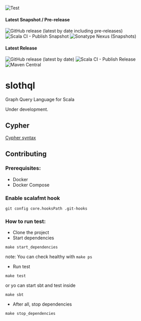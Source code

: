 ![Test](https://github.com/Grupo-Abraxas/slothql/workflows/Scala%20CI%20-%20Test/badge.svg)

#### Latest Snapshot / Pre-release
![GitHub release (latest by date including pre-releases)](https://img.shields.io/github/v/release/Grupo-Abraxas/slothql?include_prereleases&label=pre-release)
![Scala CI - Publish Snapshot](https://github.com/Grupo-Abraxas/slothql/workflows/Scala%20CI%20-%20Publish%20Snapshot/badge.svg)
![Sonatype Nexus (Snapshots)](https://img.shields.io/nexus/s/com.arkondata/slothql-cypher_2.13?server=https%3A%2F%2Foss.sonatype.org)

#### Latest Release
![GitHub release (latest by date)](https://img.shields.io/github/v/release/Grupo-Abraxas/slothql)
![Scala CI - Publish Release](https://github.com/Grupo-Abraxas/slothql/workflows/Scala%20CI%20-%20Publish%20Release/badge.svg)
![Maven Central](https://img.shields.io/maven-central/v/com.arkondata/slothql-cypher_2.13)


# slothql
Graph Query Language for Scala

Under development.

Cypher
-----------------------------------------------------

[Cypher syntax](cypher/doc/syntax.md)

Contributing
-----------------------------------------------------
### Prerequisites:
  - Docker
  - Docker Compose

### Enable scalafmt hook

``` shell
git config core.hooksPath .git-hooks
```

### How to run test:

- Clone the project
- Start dependencies
``` shell
make start_dependencies
```
note: You can check healthy with `make ps`
- Run test
``` shell
make test
```
or yo can start sbt and test inside
``` shell
make sbt
```
- After all, stop dependencies
``` shell
make stop_dependencies
```


